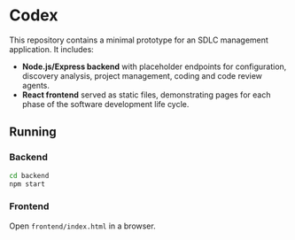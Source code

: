# Codex

This repository contains a minimal prototype for an SDLC management application.
It includes:

- **Node.js/Express backend** with placeholder endpoints for configuration,
  discovery analysis, project management, coding and code review agents.
- **React frontend** served as static files, demonstrating pages for each phase
  of the software development life cycle.

## Running

### Backend
```bash
cd backend
npm start
```

### Frontend
Open `frontend/index.html` in a browser.
